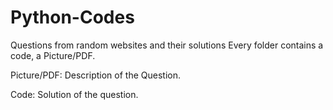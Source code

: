# Python-Codes
Questions from random websites and their solutions
Every folder contains a code, a Picture/PDF.

Picture/PDF: Description of the Question.

Code: Solution of the question.
